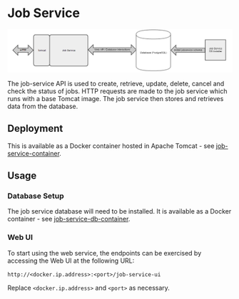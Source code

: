 # Job Service

![Overview](images/overview.png)

The job-service API is used to create, retrieve, update, delete, cancel and check the status of jobs. HTTP requests are made to the job service which runs with a base Tomcat image. The job service then stores and retrieves data from the database.

## Deployment

This is available as a Docker container hosted in Apache Tomcat - see [job-service-container](https://github.hpe.com/caf/job-service-container).

## Usage

### Database Setup

The job service database will need to be installed. It is available as a Docker container - see [job-service-db-container](https://github.hpe.com/caf/job-service-db-container).

### Web UI

To start using the web service, the endpoints can be exercised by accessing the Web UI at the following URL:

	http://<docker.ip.address>:<port>/job-service-ui

Replace `<docker.ip.address>` and `<port>` as necessary.